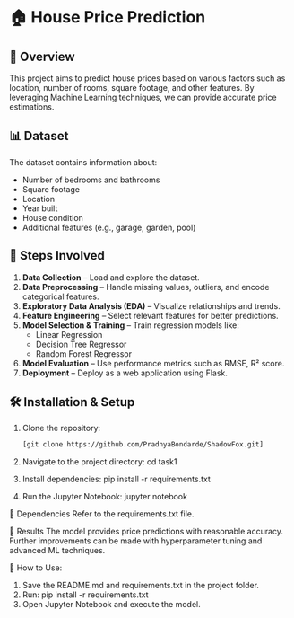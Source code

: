 # 🏠 House Price Prediction

## 📌 Overview
This project aims to predict house prices based on various factors such as location, number of rooms, square footage, and other features. By leveraging Machine Learning techniques, we can provide accurate price estimations.

## 📊 Dataset
The dataset contains information about:
- Number of bedrooms and bathrooms
- Square footage
- Location
- Year built
- House condition
- Additional features (e.g., garage, garden, pool)

## 📌 Steps Involved
1. **Data Collection** – Load and explore the dataset.
2. **Data Preprocessing** – Handle missing values, outliers, and encode categorical features.
3. **Exploratory Data Analysis (EDA)** – Visualize relationships and trends.
4. **Feature Engineering** – Select relevant features for better predictions.
5. **Model Selection & Training** – Train regression models like:
   - Linear Regression
   - Decision Tree Regressor
   - Random Forest Regressor
6. **Model Evaluation** – Use performance metrics such as RMSE, R² score.
7. **Deployment** – Deploy as a web application using Flask.

## 🛠 Installation & Setup
1. Clone the repository:
   ```bash
   [git clone https://github.com/PradnyaBondarde/ShadowFox.git]
2. Navigate to the project directory:
cd task1

3. Install dependencies:
pip install -r requirements.txt

4. Run the Jupyter Notebook:
jupyter notebook

📌 Dependencies
Refer to the requirements.txt file.

📌 Results
The model provides price predictions with reasonable accuracy. Further improvements can be made with hyperparameter tuning and advanced ML techniques.

📌 How to Use:
1. Save the README.md and requirements.txt in the project folder.
2. Run:
pip install -r requirements.txt
3. Open Jupyter Notebook and execute the model.
